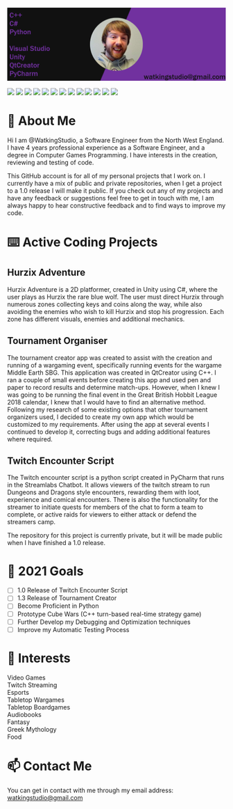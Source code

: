 ![alt-text](https://github.com/WatkingStudio/WatkingStudio/blob/main/GitHubHeader.png "Github Header")

![](https://img.shields.io/badge/Code-C++-informational?style=flat&logo=<LOGO_NAME>&logoColor=white&color=2bbc8a)
![](https://img.shields.io/badge/Code-C_Sharp-informational?style=flat&logo=<LOGO_NAME>&logoColor=white&color=2bbc8a)
![](https://img.shields.io/badge/Code-Python-informational?style=flat&logo=<LOGO_NAME>&logoColor=white&color=2bbc8a)
![](https://img.shields.io/badge/Editor-Visual_Studio-informational?style=flat&logo=<LOGO_NAME>&logoColor=white&color=2B7CBC)
![](https://img.shields.io/badge/Editor-Unity-informational?style=flat&logo=<LOGO_NAME>&logoColor=white&color=2B7CBC)
![](https://img.shields.io/badge/Editor-QtCreator-informational?style=flat&logo=<LOGO_NAME>&logoColor=white&color=2B7CBC)
![](https://img.shields.io/badge/Editor-PyCharm-informational?style=flat&logo=<LOGO_NAME>&logoColor=white&color=2B7CBC)
![](https://img.shields.io/badge/Tool-GitHub-informational?style=flat&logo=<LOGO_NAME>&logoColor=white&color=BC2B41)
![](https://img.shields.io/badge/Tool-GitLab-informational?style=flat&logo=<LOGO_NAME>&logoColor=white&color=BC2B41)
![](https://img.shields.io/badge/Tool-GIMP-informational?style=flat&logo=<LOGO_NAME>&logoColor=white&color=BC2B41)
![](https://img.shields.io/badge/Tool-Google_Sheets-informational?style=flat&logo=<LOGO_NAME>&logoColor=white&color=BC2B41)
![](https://img.shields.io/badge/Tool-Google_Docs-informational?style=flat&logo=<LOGO_NAME>&logoColor=white&color=BC2B41)
![](https://img.shields.io/badge/Tool-Microsoft_Office-informational?style=flat&logo=<LOGO_NAME>&logoColor=white&color=BC2B41)

# 👋 About Me
Hi I am @WatkingStudio, a Software Engineer from the North West England. I have 4 years professional experience as a Software Engineer, and a degree in Computer Games Programming. I have interests in the creation, reviewing and testing of code.  

This GitHub account is for all of my personal projects that I work on. I currently have a mix of public and private repositories, when I get a project to a 1.0 release I will make it public. If you check out any of my projects and have any feedback or suggestions feel free to get in touch with me, I am always happy to hear constructive feedback and to find ways to improve my code.
# ⌨️ Active Coding Projects
## Hurzix Adventure
Hurzix Adventure is a 2D platformer, created in Unity using C#, where the user plays as Hurzix the rare blue wolf. The user must direct Hurzix through numerous zones collecting keys and coins along the way, while also avoiding the enemies who wish to kill Hurzix and stop his progression. Each zone has different visuals, enemies and additional mechanics.
## Tournament Organiser
The tournament creator app was created to assist with the creation and running of a wargaming event, specifically running events for the wargame Middle Earth SBG. This application was created in QtCreator using C++. I ran a couple of small events before creating this app and used pen and paper to record results and determine match-ups. However, when I knew I was going to be running the final event in the Great British Hobbit League 2018 calendar, I knew that I would have to find an alternative method. Following my research of some existing options that other tournament organizers used, I decided to create my own app which would be customized to my requirements. After using the app at several events I continued to develop it, correcting bugs and adding additional features where required.
## Twitch Encounter Script
The Twitch encounter script is a python script created in PyCharm that runs in the Streamlabs Chatbot. It allows viewers of the twitch stream to run Dungeons and Dragons style encounters, rewarding them with loot, experience and comical encounters. There is also the functionality for the streamer to initiate quests for members of the chat to form a team to complete, or active raids for viewers to either attack or defend the streamers camp.

The repository for this project is currently private, but it will be made public when I have finished a 1.0 release.
# 💭 2021 Goals
- [ ] 1.0 Release of Twitch Encounter Script
- [ ] 1.3 Release of Tournament Creator
- [ ] Become Proficient in Python
- [ ] Prototype Cube Wars (C++ turn-based real-time strategy game)
- [ ] Further Develop my Debugging and Optimization techniques
- [ ] Improve my Automatic Testing Process
# 👀 Interests
Video Games  
Twitch Streaming  
Esports  
Tabletop Wargames  
Tabletop Boardgames  
Audiobooks  
Fantasy  
Greek Mythology  
Food
# 📫 Contact Me
You can get in contact with me through my email address: watkingstudio@gmail.com

<!---
WatkingStudio/WatkingStudio is a ✨ special ✨ repository because its `README.md` (this file) appears on your GitHub profile.
You can click the Preview link to take a look at your changes.
--->
